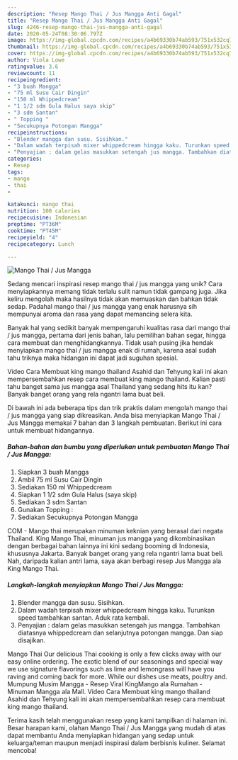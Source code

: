 ```yaml
---
description: "Resep Mango Thai / Jus Mangga Anti Gagal"
title: "Resep Mango Thai / Jus Mangga Anti Gagal"
slug: 4246-resep-mango-thai-jus-mangga-anti-gagal
date: 2020-05-24T08:30:06.797Z
image: https://img-global.cpcdn.com/recipes/a4b69330b74ab593/751x532cq70/mango-thai-jus-mangga-foto-resep-utama.jpg
thumbnail: https://img-global.cpcdn.com/recipes/a4b69330b74ab593/751x532cq70/mango-thai-jus-mangga-foto-resep-utama.jpg
cover: https://img-global.cpcdn.com/recipes/a4b69330b74ab593/751x532cq70/mango-thai-jus-mangga-foto-resep-utama.jpg
author: Viola Lowe
ratingvalue: 3.6
reviewcount: 11
recipeingredient:
- "3 buah Mangga"
- "75 ml Susu Cair Dingin"
- "150 ml Whippedcream"
- "1 1/2 sdm Gula Halus saya skip"
- "3 sdm Santan"
- " Topping "
- "Secukupnya Potongan Mangga"
recipeinstructions:
- "Blender mangga dan susu. Sisihkan."
- "Dalam wadah terpisah mixer whippedcream hingga kaku. Turunkan speed tambahkan santan. Aduk rata kembali."
- "Penyajian : dalam gelas masukkan setengah jus mangga. Tambahkan diatasnya whippedcream dan selanjutnya potongan mangga. Dan siap disajikan."
categories:
- Resep
tags:
- mango
- thai
- 

katakunci: mango thai  
nutrition: 100 calories
recipecuisine: Indonesian
preptime: "PT36M"
cooktime: "PT45M"
recipeyield: "4"
recipecategory: Lunch

---
```



![Mango Thai / Jus Mangga](https://img-global.cpcdn.com/recipes/a4b69330b74ab593/751x532cq70/mango-thai-jus-mangga-foto-resep-utama.jpg)

Sedang mencari inspirasi resep mango thai / jus mangga yang unik? Cara menyiapkannya memang tidak terlalu sulit namun tidak gampang juga. Jika keliru mengolah maka hasilnya tidak akan memuaskan dan bahkan tidak sedap. Padahal mango thai / jus mangga yang enak harusnya sih mempunyai aroma dan rasa yang dapat memancing selera kita.

Banyak hal yang sedikit banyak mempengaruhi kualitas rasa dari mango thai / jus mangga, pertama dari jenis bahan, lalu pemilihan bahan segar, hingga cara membuat dan menghidangkannya. Tidak usah pusing jika hendak menyiapkan mango thai / jus mangga enak di rumah, karena asal sudah tahu triknya maka hidangan ini dapat jadi suguhan spesial.

Video Cara Membuat king mango thailand Asahid dan Tehyung kali ini akan mempersembahkan resep cara membuat king mango thailand. Kalian pasti tahu banget sama jus mangga asal Thailand yang sedang hits itu kan? Banyak banget orang yang rela ngantri lama buat beli.


Di bawah ini ada beberapa tips dan trik praktis dalam mengolah mango thai / jus mangga yang siap dikreasikan. Anda bisa menyiapkan Mango Thai / Jus Mangga memakai 7 bahan dan 3 langkah pembuatan. Berikut ini cara untuk membuat hidangannya.

<!--inarticleads1-->

##### Bahan-bahan dan bumbu yang diperlukan untuk pembuatan Mango Thai / Jus Mangga:

1. Siapkan 3 buah Mangga
1. Ambil 75 ml Susu Cair Dingin
1. Sediakan 150 ml Whippedcream
1. Siapkan 1 1/2 sdm Gula Halus (saya skip)
1. Sediakan 3 sdm Santan
1. Gunakan  Topping :
1. Sediakan Secukupnya Potongan Mangga


COM - Mango thai merupakan minuman keknian yang berasal dari negata Thailand. King Mango Thai, minuman jus mangga yang dikombinasikan dengan berbagai bahan lainnya ini kini sedang booming di Indonesia, khususnya Jakarta. Banyak banget orang yang rela ngantri lama buat beli. Nah, daripada kalian antri lama, saya akan berbagi resep Jus Mangga ala King Mango Thai. 

<!--inarticleads2-->

##### Langkah-langkah menyiapkan Mango Thai / Jus Mangga:

1. Blender mangga dan susu. Sisihkan.
1. Dalam wadah terpisah mixer whippedcream hingga kaku. Turunkan speed tambahkan santan. Aduk rata kembali.
1. Penyajian : dalam gelas masukkan setengah jus mangga. Tambahkan diatasnya whippedcream dan selanjutnya potongan mangga. Dan siap disajikan.


Mango Thai Our delicious Thai cooking is only a few clicks away with our easy online ordering. The exotic blend of our seasonings and special way we use signature flavorings such as lime and lemongrass will have you raving and coming back for more. While our dishes use meats, poultry and. Mumpung Musim Mangga - Resep Viral KingMango ala Rumahan - Minuman Mangga ala Mall. Video Cara Membuat king mango thailand Asahid dan Tehyung kali ini akan mempersembahkan resep cara membuat king mango thailand. 

Terima kasih telah menggunakan resep yang kami tampilkan di halaman ini. Besar harapan kami, olahan Mango Thai / Jus Mangga yang mudah di atas dapat membantu Anda menyiapkan hidangan yang sedap untuk keluarga/teman maupun menjadi inspirasi dalam berbisnis kuliner. Selamat mencoba!
